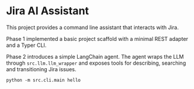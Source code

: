 # Jira AI Assistant

This project provides a command line assistant that interacts with Jira.

Phase 1 implemented a basic project scaffold with a minimal REST adapter and a Typer CLI.

Phase 2 introduces a simple LangChain agent. The agent wraps the LLM through ``src.llm.llm_wrapper`` and exposes tools for describing, searching and transitioning Jira issues.

```
python -m src.cli.main hello
```
